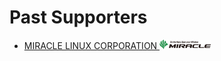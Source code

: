 # Past Supporters

* [MIRACLE LINUX CORPORATION ![](/img/miraclelinux_82x15.png)](http://www.miraclelinux.com/)

